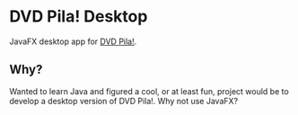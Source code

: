 # DVD Pila! Desktop

JavaFX desktop app for [DVD Pila!](https://github.com/asommer70/dvdpila).


## Why?

Wanted to learn Java and figured a cool, or at least fun, project would be to develop a desktop version of DVD Pila!.  Why not use JavaFX?

